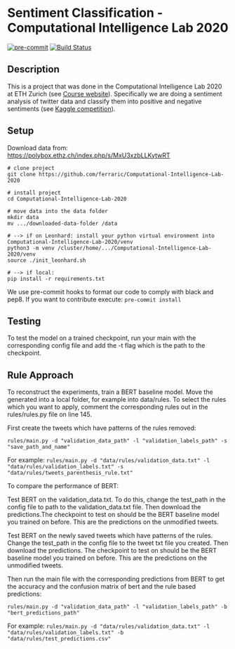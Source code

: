 # Sentiment Classification - Computational Intelligence Lab 2020

[![pre-commit](https://img.shields.io/badge/pre--commit-enabled-brightgreen?logo=pre-commit&logoColor=white)](https://github.com/pre-commit/pre-commit) [![Build Status](https://travis-ci.com/ferraric/Computational-Intelligence-Lab-2020.svg?token=T9puYMxv2xj4sUZv4Vzc&branch=master)](https://travis-ci.com/ferraric/Computational-Intelligence-Lab-2020)

## Description   
This is a project that was done in the Computational Intelligence Lab 2020 at ETH Zurich (see [Course website](http://www.da.inf.ethz.ch/teaching/2020/CIL/)).
Specifically we are doing a sentiment analysis of twitter data and classify them into positive and negative sentiments (see [Kaggle competition](https://www.kaggle.com/c/cil-text-classification-2020)). 

## Setup 
Download data from: https://polybox.ethz.ch/index.php/s/MxU3xzbLLKytwRT

```
# clone project   
git clone https://github.com/ferraric/Computational-Intelligence-Lab-2020   

# install project   
cd Computational-Intelligence-Lab-2020    

# move data into the data folder
mkdir data
mv .../downloaded-data-folder /data

# --> if on Leonhard: install your python virtual environment into Computational-Intelligence-Lab-2020/venv
python3 -m venv /cluster/home/.../Computational-Intelligence-Lab-2020/venv
source ./init_leonhard.sh

# --> if local: 
pip install -r requirements.txt

 ```  
We use pre-commit hooks to format our code to comply with black and pep8. If you want to contribute execute: 
```pre-commit install```
 

## Testing
To test the model on a trained checkpoint, run your main with the corresponding config file and add the -t flag which is the path to the checkpoint. 


## Rule Approach 
To reconstruct the experiments, train a BERT baseline model. Move the generated into a local folder, for example into data/rules. 
To select the rules which you want to apply, comment the corresponding rules out in the rules/rules.py file on line 145.

First create the tweets which have patterns of the rules removed:

```rules/main.py -d "validation_data_path" -l "validation_labels_path" -s "save_path_and_name"```

For example: ```rules/main.py -d "data/rules/validation_data.txt" -l "data/rules/validation_labels.txt" -s "data/rules/tweets_parenthesis_rule.txt"```


To compare the performance of BERT:

Test BERT on the validation_data.txt. To do this, change the test_path in the config file to path to the validation_data.txt file. Then download the predictions.The checkpoint to test on should be the BERT baseline model you trained on before. This are the predictions on the unmodified tweets. 

Test BERT on the newly saved tweets which have patterns of the rules. Change the test_path in the config file to the tweet txt file you created. Then download the predictions. The checkpoint to test on should be the BERT baseline model you trained on before. This are the predictions on the unmodified tweets. 


Then run the main file with the corresponding predictions from BERT to get the accuracy and the confusion matrix of bert and the rule based predictions: 

```rules/main.py -d "validation_data_path" -l "validation_labels_path" -b "bert_predictions_path"```

For example: ```rules/main.py -d "data/rules/validation_data.txt" -l "data/rules/validation_labels.txt" -b "data/rules/test_predictions.csv"```
